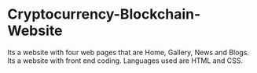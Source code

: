 # Cryptocurrency-Blockchain-Website
Its a website with four web pages that are Home, Gallery, News and Blogs. Its a website with front end coding. Languages used are HTML and CSS.
